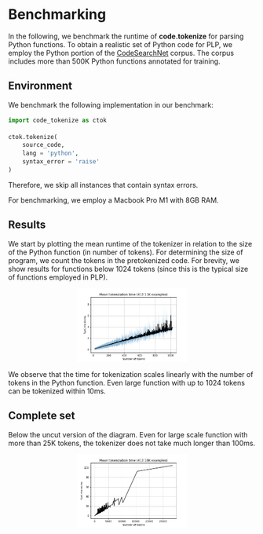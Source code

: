 # Benchmarking

In the following, we benchmark the runtime of **code.tokenize** for parsing Python functions. To obtain a realistic set of Python code for PLP, we employ
the Python portion of the [CodeSearchNet](https://github.com/github/CodeSearchNet) corpus. The corpus includes more than 500K Python functions 
annotated for training.

## Environment 
We benchmark the following implementation in our benchmark:
```python
import code_tokenize as ctok

ctok.tokenize(
    source_code,
    lang = 'python',
    syntax_error = 'raise'
)
```
Therefore, we skip all instances that contain syntax errors. 

For benchmarking, we employ a Macbook Pro M1 with 8GB RAM.

## Results
We start by plotting the mean runtime of the tokenizer in relation
to the size of the Python function (in number of tokens). For determining the size of program, we count the tokens in the pretokenized code. For brevity, we show results for functions below 1024 tokens (since this is the typical size of functions employed in PLP).

<p align="center">
  <img height="150" src="https://github.com/cedricrupb/code_tokenize/raw/main/benchmark/runtime_raise.png" />
</p>

We observe that the time for tokenization scales linearly with the number of tokens in the Python function. Even large function with up to 1024 tokens can be tokenized within 10ms.


## Complete set
Below the uncut version of the diagram. Even for large scale function with
more than 25K tokens, the tokenizer does not take much longer than 100ms.

<p align="center">
  <img height="150" src="https://github.com/cedricrupb/code_tokenize/raw/main/benchmark/runtime_all.png" />
</p>
